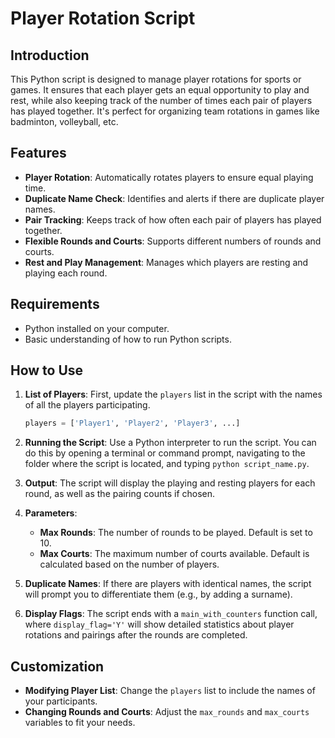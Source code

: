 # Player Rotation Script

## Introduction

This Python script is designed to manage player rotations for sports or games. It ensures that each player gets an equal opportunity to play and rest, while also keeping track of the number of times each pair of players has played together. It's perfect for organizing team rotations in games like badminton, volleyball, etc.

## Features

- **Player Rotation**: Automatically rotates players to ensure equal playing time.
- **Duplicate Name Check**: Identifies and alerts if there are duplicate player names.
- **Pair Tracking**: Keeps track of how often each pair of players has played together.
- **Flexible Rounds and Courts**: Supports different numbers of rounds and courts.
- **Rest and Play Management**: Manages which players are resting and playing each round.

## Requirements

- Python installed on your computer.
- Basic understanding of how to run Python scripts.

## How to Use

1. **List of Players**: First, update the `players` list in the script with the names of all the players participating.

    ```python
    players = ['Player1', 'Player2', 'Player3', ...]
    ```

2. **Running the Script**: Use a Python interpreter to run the script. You can do this by opening a terminal or command prompt, navigating to the folder where the script is located, and typing `python script_name.py`.

3. **Output**: The script will display the playing and resting players for each round, as well as the pairing counts if chosen.

4. **Parameters**:
    - **Max Rounds**: The number of rounds to be played. Default is set to 10.
    - **Max Courts**: The maximum number of courts available. Default is calculated based on the number of players.

5. **Duplicate Names**: If there are players with identical names, the script will prompt you to differentiate them (e.g., by adding a surname).

6. **Display Flags**: The script ends with a `main_with_counters` function call, where `display_flag='Y'` will show detailed statistics about player rotations and pairings after the rounds are completed.

## Customization

- **Modifying Player List**: Change the `players` list to include the names of your participants.
- **Changing Rounds and Courts**: Adjust the `max_rounds` and `max_courts` variables to fit your needs.
